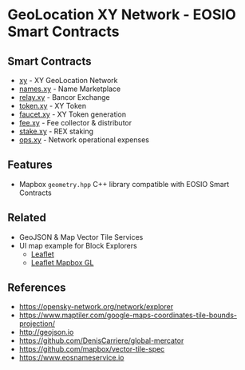 # GeoLocation XY Network - EOSIO Smart Contracts

## Smart Contracts

- [xy](contracts/xy) - XY GeoLocation Network
- [names.xy](contracts/names.xy) - Name Marketplace
- [relay.xy](contracts/relay.xy) - Bancor Exchange
- [token.xy](contracts/token.xy) - XY Token
- [faucet.xy](contracts/faucet.xy) - XY Token generation
- [fee.xy](contracts/fee.xy) - Fee collector & distributor
- [stake.xy](contracts/stake.xy) - REX staking
- [ops.xy](contracts/ops.xy) - Network operational expenses

## Features

- Mapbox `geometry.hpp` C++ library compatible with EOSIO Smart Contracts

## Related

- GeoJSON & Map Vector Tile Services
- UI map example for Block Explorers
  - [Leaflet](https://leafletjs.com/)
  - [Leaflet Mapbox GL](https://github.com/mapbox/mapbox-gl-leaflet)

## References

- https://opensky-network.org/network/explorer
- https://www.maptiler.com/google-maps-coordinates-tile-bounds-projection/
- http://geojson.io
- https://github.com/DenisCarriere/global-mercator
- https://github.com/mapbox/vector-tile-spec
- https://www.eosnameservice.io